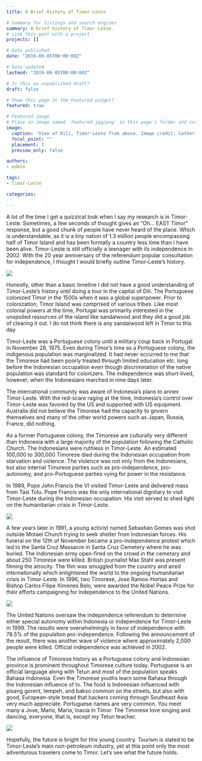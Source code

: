 ```yaml
---
title: A Brief History of Timor-Leste

# Summary for listings and search engines
summary: A brief history of Timor-Leste.
# Link this post with a project
projects: []

# Date published
date: "2019-09-05T00:00:00Z"

# Date updated
lastmod: "2019-09-05T00:00:00Z"

# Is this an unpublished draft?
draft: false

# Show this page in the Featured widget?
featured: true

# Featured image
# Place an image named `featured.jpg/png` in this page's folder and customize its options here.
image:
  caption: 'View of Dili, Timor-Leste from above. Image credit: Catherine Kim'
  focal_point: ""
  placement: 2
  preview_only: false

authors:
- admin

tags:
- Timor-Leste

categories:

---
```



A lot of the time I get a quizzical look when I say my research is in Timor-Leste. Sometimes, a few seconds of thought gives an “Oh… EAST Timor” response, but a good chunk of people have never heard of the place. Which is understandable, as it is a tiny nation of 1.3 million people encompassing half of Timor Island and has been formally a country less time than I have been alive. Timor-Leste is still officially a teenager with its independence in 2002. With the 20 year anniversary of the referendum popular consultation for independence, I thought I would briefly outline Timor-Leste’s history.

![](July2014-Timor-Leste.jpg)

Honestly, other than a basic timeline I did not have a good understanding of Timor-Leste’s history until doing a tour in the capital of Dili. The Portuguese colonized Timor in the 1500s when it was a global superpower. Prior to colonization, Timor Island was comprised of various tribes. Like most colonial powers at the time, Portugal was primarily interested in the unspoiled resources of the island like sandalwood and they did a good job of clearing it out. I do not think there is any sandalwood left in Timor to this day.

Timor-Leste was a Portuguese colony until a military coup back in Portugal in November 28, 1975. Even during Timor’s time as a Portuguese colony, the indigenous population was marginalized. It had never occurred to me that the Timorese had been poorly treated through limited education etc. long before the Indonesian occupation even though discrimination of the native population was standard for colonizers. The independence was short-lived, however, when the Indonesians marched in nine days later.

The international community was aware of Indonesia’s plans to annex Timor-Leste. With the red-scare raging at the time, Indonesia’s control over Timor-Leste was favored by the US and supported with US equipment. Australia did not believe the Timorese had the capacity to govern themselves and many of the other world powers such as Japan, Russia, France, did nothing. 

As a former Portuguese colony, the Timorese are culturally very different than Indonesia with a large majority of the population following the Catholic Church. The Indonesians were ruthless in Timor-Leste. An estimated 100,000 to 300,000 Timorese died during the Indonesian occupation from starvation and violence. The violence was not only from the Indonesians, but also internal Timorese parties such as pro-independence, pro-autonomy, and pro-Portuguese parties vying for power in the resistance. 

In 1989, Pope John Francis the VI visited Timor-Leste and delivered mass from Tasi Tolu. Pope Francis was the only international dignitary to visit Timor-Leste during the Indonesian occupation. His visit served to shed light on the humanitarian crisis in Timor-Leste.

![](TasiTolu_20year.jpg)

A few years later in 1991, a young activist named Sebastian Gomes was shot outside Motael Church trying to seek shelter from Indonesian forces. His funeral on the 12th of November became a pro-independence protest which led to the Santa Cruz Massacre in Santa Cruz Cemetery where he was buried. The Indonesian army open-fired on the crowd in the cemetary and about 250 Timorese were killed. British journalist Max Stahl was present filming the atrocity. The film was smuggled from the country and aired internationally which enlightened the world to the ongoing humanitarian crisis in Timor-Leste. In 1996, two Timorese, Jose Ramos-Hortas and Bishop Carlos Filipe Ximenes Belo, were awarded the Nobel Peace Prize for their efforts campaigning for independence to the United Nations.

![](MotaelChurch.jpg)

The United Nations oversaw the independence referendum to determine either special autonomy within Indonesia or independence for Timor-Leste in 1999. The results were overwhelmingly in favor of independence with 78.5% of the population pro-independence. Following the announcement of the result, there was another wave of violence where approximately 2,000 people were killed. Official independence was achieved in 2002.

The influence of Timorese history as a Portuguese colony and Indonesian province is prominent throughout Timorese culture today. Portuguese is an official language along with Tetun and most of the population speaks Bahasa Indonesia. Even the Timorese youths learn some Bahasa through the Indonesian influence of tv. The food is Indonesian influenced with pisang gorent, tempeh, and bakso common on the streets, but also with good, European-style bread that backers coming through Southeast Asia very much appreciate. Portuguese names are very common. You meet many a Jose, Mario, Maria, Inacia in Timor. The Timorese love singing and dancing, everyone, that is, except my Tetun teacher. 

![](YouthsTasiTolu.jpg)

Hopefully, the future is bright for this young country. Tourism is slated to be Timor-Leste’s main non-petroleum industry, yet at this point only the most adventurous travelers come to Timor. Let’s see what the future holds.

